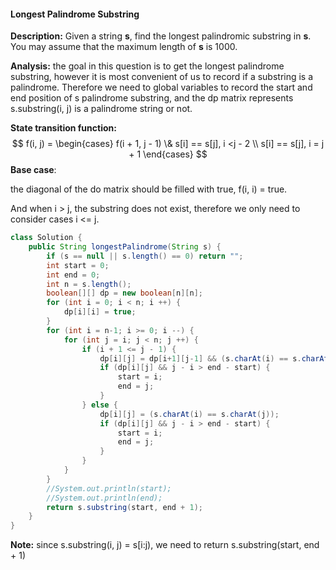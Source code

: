 #### Longest Palindrome Substring

**Description:** Given a string **s**, find the longest palindromic substring in **s**. You may assume that the maximum length of **s** is 1000.

**Analysis:** the goal in this question is to get the longest palindrome substring, however it is most convenient of us to record if a substring is a palindrome. Therefore we need to global variables to record the start and end position of s palindrome substring, and the dp matrix represents s.substring(i, j) is a palindrome string or not.

**State transition function:**
$$
f(i, j) = \begin{cases}
	f(i + 1, j - 1)  \&   s[i] == s[j], i <j - 2 \\
	s[i] == s[j], i = j + 1
\end{cases}
$$
**Base case**:

the diagonal of the do matrix should be filled with true, f(i, i) = true.

And when i > j, the substring does not exist, therefore we only need to consider cases i <= j.

```java
class Solution {
    public String longestPalindrome(String s) {
        if (s == null || s.length() == 0) return "";
        int start = 0;
        int end = 0;
        int n = s.length();
        boolean[][] dp = new boolean[n][n];
        for (int i = 0; i < n; i ++) {
            dp[i][i] = true;
        } 
        for (int i = n-1; i >= 0; i --) {
            for (int j = i; j < n; j ++) {
                if (i + 1 <= j - 1) {
                    dp[i][j] = dp[i+1][j-1] && (s.charAt(i) == s.charAt(j));
                    if (dp[i][j] && j - i > end - start) {
                        start = i;
                        end = j;
                    }
                } else {
                    dp[i][j] = (s.charAt(i) == s.charAt(j));
                    if (dp[i][j] && j - i > end - start) {
                        start = i;
                        end = j;
                    }
                }
            }
        }
        //System.out.println(start);
        //System.out.println(end);
        return s.substring(start, end + 1);
    }
}
```

**Note:** since s.substring(i, j) = s[i:j), we need to return s.substring(start, end + 1)